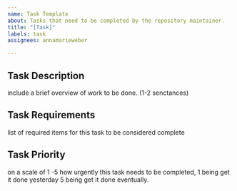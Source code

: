 ```yaml
---
name: Task Template
about: Tasks that need to be completed by the repository maintainer.
title: "[Task]"
labels: task
assignees: annamarieweber

---
```


## Task Description
include a brief overview of work to be done. (1-2 senctances)

## Task Requirements
list of required items for this task to be considered complete

## Task Priority
on a scale of 1 -5 how urgently this task needs to be completed, 1 being get it done yesterday 5 being get it done eventually.
